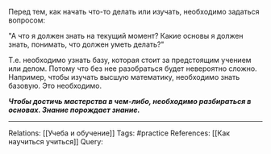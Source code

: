 Перед тем, как начать что-то делать или изучать, необходимо задаться вопросом:

"А что я должен знать на текущий момент? Какие основы я должен знать, понимать, что должен уметь делать?"

Т.е. необходимо узнать базу, которая стоит за предстоящим учением или делом. Потому что без нее разобраться будет невероятно сложно. Например, чтобы изучать высшую математику, необходимо знать базовую. Это необходимо. 

***Чтобы достичь мастерства в чем-либо, необходимо разбираться в основах. Знание порождает знание.***

___
Relations: [[Учеба и обучение]] 
Tags: #practice 
References: [[Как научиться учиться]] 
Query: 
